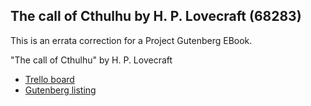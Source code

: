 ## The call of Cthulhu by H. P. Lovecraft (68283) ##

This is an errata correction for a Project Gutenberg EBook.

"The call of Cthulhu" by H. P. Lovecraft

- [Trello board](https://trello.com/b/MYi9qRdR/pg-errata-the-call-of-cthulhu)
- [Gutenberg listing](https://www.gutenberg.org/ebooks/68283)

